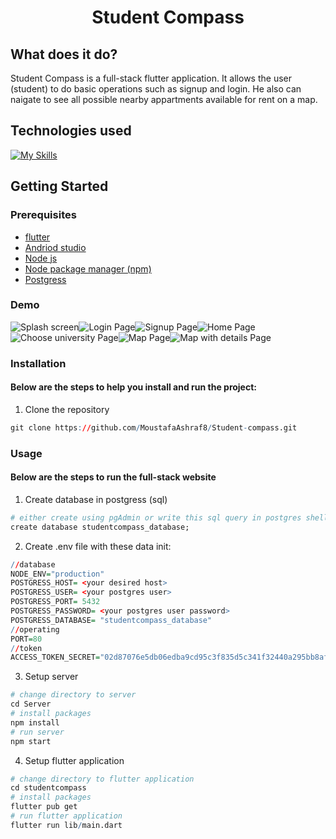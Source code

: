 # <center >Student Compass</center>

## What does it do?

Student Compass is a full-stack flutter application. It allows the user (student) to do basic operations such as signup and login. He also can naigate to see all possible nearby appartments available for rent on a map.

## Technologies used

[![My Skills](https://skillicons.dev/icons?i=dart,flutter,ts,nodejs,express,postgres)](https://skillicons.dev)

## Getting Started

### Prerequisites
- [flutter]()
- [Andriod studio]()
- [Node js](https://nodejs.org/en)
- [Node package manager (npm)](https://www.npmjs.com/)
- [Postgress](https://www.postgresql.org/)

### Demo

<div style = "display: flex; flex-wrap: wrap;">
    <img src="./assets/images/splashScreen.jpg" alt="Splash screen">
    <img src="./assets/images/login.jpg" alt="Login Page">
    <img src="./assets/images/signup.jpg" alt="Signup Page">
    <img src="./assets/images/homePage.jpg" alt="Home Page">
    <img src="./assets/images/chooseUniversityDropDownMenu.jpg" alt="Choose university Page">
    <img src="./assets/images/map1.jpg" alt="Map Page">
    <img src="./assets/images/map2.jpg" alt="Map with details Page">
</div>

### Installation

#### Below are the steps to help you install and run the project:

1. Clone the repository

```r
git clone https://github.com/MoustafaAshraf8/Student-compass.git
```

### Usage
#### Below are the steps to run the full-stack website
1. Create database in postgress (sql)

```r
# either create using pgAdmin or write this sql query in postgres shell
create database studentcompass_database;
```
2. Create .env file with these data init:

```r
//database
NODE_ENV="production"
POSTGRESS_HOST= <your desired host>
POSTGRESS_USER= <your postgres user>
POSTGRESS_PORT= 5432
POSTGRESS_PASSWORD= <your postgres user password>
POSTGRESS_DATABASE= "studentcompass_database"
//operating
PORT=80
//token
ACCESS_TOKEN_SECRET="02d87076e5db06edba9cd95c3f835d5c341f32440a295bb8af6f7821ebef24c90b3773e42e630544ad16b9f7a751c2c580282e956882ea6c26a475c64b628959"
```
3. Setup server
```r
# change directory to server
cd Server
# install packages
npm install
# run server
npm start
```

4. Setup flutter application
```r
# change directory to flutter application
cd studentcompass
# install packages
flutter pub get
# run flutter application
flutter run lib/main.dart
```